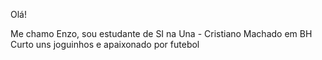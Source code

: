 Olá!

Me chamo Enzo, sou estudante de SI na Una - Cristiano Machado em BH
Curto uns joguinhos e apaixonado por futebol


<!---
EnzoPapa/EnzoPapa is a ✨ special ✨ repository because its `README.md` (this file) appears on your GitHub profile.
You can click the Preview link to take a look at your changes.
--->
